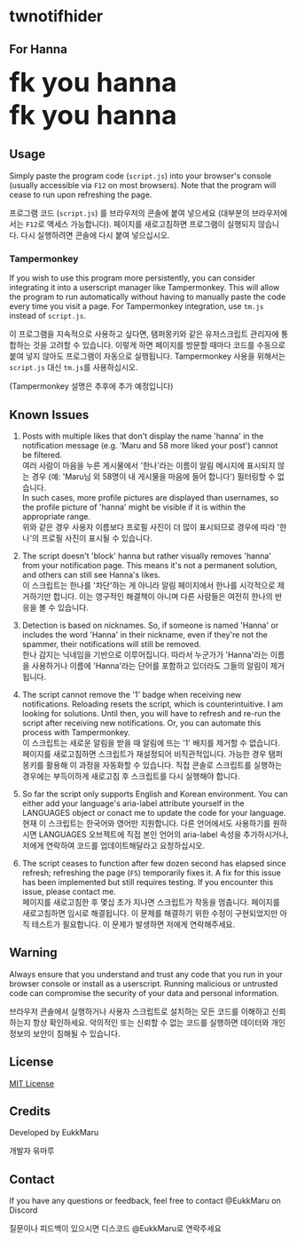 # twnotifhider

## For Hanna

<font size="7">**fk you hanna**  
**fk you hanna**  
</font>  

## Usage

Simply paste the program code (`script.js`) into your browser's console (usually accessible via `F12` on most browsers). Note that the program will cease to run upon refreshing the page.

프로그램 코드 (`script.js`) 를 브라우저의 콘솔에 붙여 넣으세요 (대부분의 브라우저에서는 `F12`로 액세스 가능합니다). 페이지를 새로고침하면 프로그램이 실행되지 않습니다. 다시 실행하려면 콘솔에 다시 붙여 넣으십시오.

### Tampermonkey

If you wish to use this program more persistently, you can consider integrating it into a userscript manager like Tampermonkey. This will allow the program to run automatically without having to manually paste the code every time you visit a page.
For Tampermonkey integration, use `tm.js` instead of `script.js`.

이 프로그램을 지속적으로 사용하고 싶다면, 탬퍼몽키와 같은 유저스크립트 관리자에 통합하는 것을 고려할 수 있습니다. 이렇게 하면 페이지를 방문할 때마다 코드를 수동으로 붙여 넣지 않아도 프로그램이 자동으로 실행됩니다.
Tampermonkey 사용을 위해서는 `script.js` 대신 `tm.js`를 사용하십시오.

(Tampermonkey 설명은 추후에 추가 예정입니다)

## Known Issues

1. Posts with multiple likes that don't display the name 'hanna' in the notification message (e.g. 'Maru and 58 more liked your post') cannot be filtered.<br>
   여러 사람이 마음을 누른 게시물에서 '한나'라는 이름이 알림 메시지에 표시되지 않는 경우 (예: 'Maru님 외 58명이 내 게시물을 마음에 들어 합니다') 필터링할 수 없습니다.<br>
In such cases, more profile pictures are displayed than usernames, so the profile picture of 'hanna' might be visible if it is within the appropriate range.<br>
   위와 같은 경우 사용자 이름보다 프로필 사진이 더 많이 표시되므로 경우에 따라 '한나'의 프로필 사진이 표시될 수 있습니다.

2. The script doesn't 'block' hanna but rather visually removes 'hanna' from your notification page. This means it's not a permanent solution, and others can still see Hanna's likes.  <br>
   이 스크립트는 한나를 '차단'하는 게 아니라 알림 페이지에서 한나를 시각적으로 제거하기만 합니다. 이는 영구적인 해결책이 아니며 다른 사람들은 여전히 한나의 반응을 볼 수 있습니다.<br>

3. Detection is based on nicknames. So, if someone is named 'Hanna' or includes the word 'Hanna' in their nickname, even if they're not the spammer, their notifications will still be removed.  <br>
   한나 감지는 닉네임을 기반으로 이루어집니다. 따라서 누군가가 'Hanna'라는 이름을 사용하거나 이름에 'Hanna'라는 단어를 포함하고 있더라도 그들의 알림이 제거됩니다.<br>

4. The script cannot remove the '1' badge when receiving new notifications. Reloading resets the script, which is counterintuitive. I am looking for solutions. Until then, you will have to refresh and re-run the script after receiving new notifications. Or, you can automate this process with Tampermonkey.<br>
   이 스크립트는 새로운 알림을 받을 때 알림에 뜨는 '1' 배지를 제거할 수 없습니다. 페이지를 새로고침하면 스크립트가 재설정되어 비직관적입니다. 가능한 경우 탬퍼몽키를 활용해 이 과정을 자동화할 수 있습니다. 직접 콘솔로 스크립트를 실행하는 경우에는 부득이하게 새로고침 후 스크립트를 다시 실행해야 합니다.<br>

5. So far the script only supports English and Korean environment. You can either add your language's aria-label attribute yourself in the LANGUAGES object or conact me to update the code for your language.<br>
    현재 이 스크립트는 한국어와 영어만 지원합니다. 다른 언어에서도 사용하기를 원하시면 LANGUAGES 오브젝트에 직접 본인 언어의 aria-label 속성을 추가하시거나, 저에게 연락하여 코드를 업데이트해달라고 요청하십시오.

6. The script ceases to function after few dozen second has elapsed since refresh; refreshing the page (`F5`) temporarily fixes it. A fix for this issue has been implemented but still requires testing. If you encounter this issue, please contact me.<br>
   페이지를 새로고침한 후 몇십 초가 지나면 스크립트가 작동을 멈춥니다. 페이지를 새로고침하면 임시로 해결됩니다. 이 문제를 해결하기 위한 수정이 구현되었지만 아직 테스트가 필요합니다. 이 문제가 발생하면 저에게 연락해주세요.<br>   

## Warning

Always ensure that you understand and trust any code that you run in your browser console or install as a userscript. Running malicious or untrusted code can compromise the security of your data and personal information.

브라우저 콘솔에서 실행하거나 사용자 스크립트로 설치하는 모든 코드를 이해하고 신뢰하는지 항상 확인하세요. 악의적인 또는 신뢰할 수 없는 코드를 실행하면 데이터와 개인 정보의 보안이 침해될 수 있습니다.

## License

[MIT License](LICENSE.md)

## Credits

Developed by EukkMaru

개발자 윾마루

## Contact

If you have any questions or feedback, feel free to contact @EukkMaru on Discord

질문이나 피드백이 있으시면 디스코드 @EukkMaru로 연락주세요
